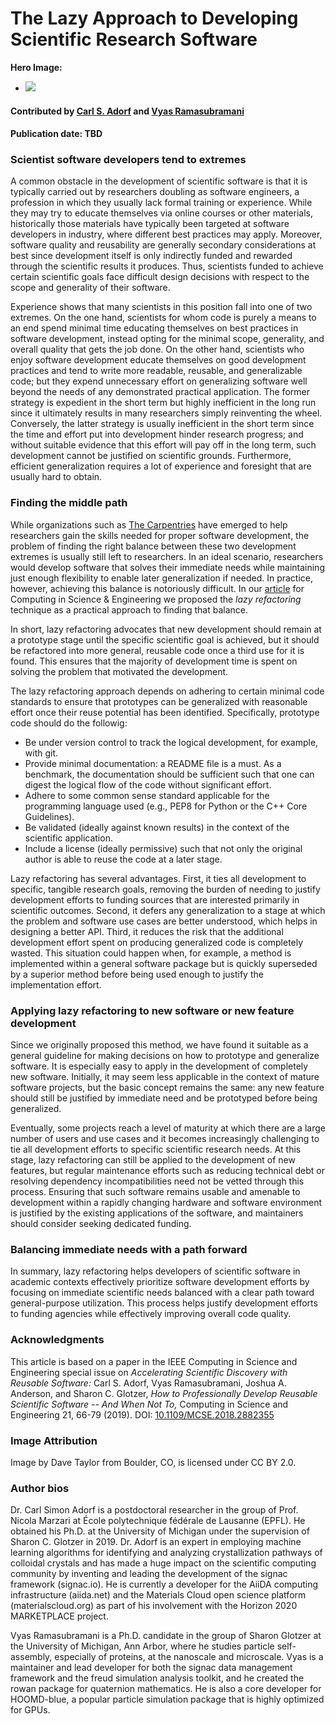 # The Lazy Approach to Developing Scientific Research Software

**Hero Image:**

 - <img src='https://github.com/betterscientificsoftware/images/raw/master/Blog_0620_YAGNI.jpg' />

#### Contributed by [Carl S. Adorf](https://github.com/csadorf "Carl S. Adorf GitHub Profile") and [Vyas Ramasubramani](https://github.com/vyasr "Vyas Ramasubramani GitHub Profile")

#### Publication date: TBD

### Scientist software developers tend to extremes

A common obstacle in the development of scientific software is that it
is typically carried out by researchers doubling as software
engineers, a profession in which they usually lack formal training or
experience. While they may try to educate themselves via online
courses or other materials, historically those materials have
typically been targeted at software developers in industry, where
different best practices may apply. Moreover, software quality and
reusability are generally secondary considerations at best since
development itself is only indirectly funded and rewarded through the
scientific results it produces. Thus, scientists funded to
achieve certain scientific goals face difficult design decisions with
respect to the scope and generality of their software.

Experience shows that many scientists in this position fall into one
of two extremes. On the one hand, scientists for whom code is purely a
means to an end spend minimal time educating themselves on best
practices in software development, instead opting for the minimal
scope, generality, and overall quality that gets the job done. On the
other hand, scientists who enjoy software development educate
themselves on good development practices and tend to write more
readable, reusable, and generalizable code; but they expend
unnecessary effort on generalizing software well beyond the needs of
any demonstrated practical application. The former strategy is
expedient in the short term but highly inefficient in the long run
since it ultimately results in many researchers simply reinventing the
wheel. Conversely, the latter strategy is usually inefficient in the
short term since the time and effort put into development hinder
research progress; and without suitable evidence that this effort will
pay off in the long term, such development cannot be justified on
scientific grounds. Furthermore, efficient generalization requires a
lot of experience and foresight that are usually hard to obtain.

### Finding the middle path

While organizations such as [The Carpentries](https://carpentries.org/)
have emerged to help researchers gain the skills needed for proper
software development, the problem of finding the right balance between
these two development extremes is usually still left to
researchers. In an ideal scenario, researchers would develop software
that solves their immediate needs while maintaining just enough
flexibility to enable later generalization if needed. In practice, however,
achieving this balance is notoriously difficult. In our
[article](https://doi.org/10.1109/MCSE.2018.2882355) for Computing in
Science & Engineering we proposed the *lazy refactoring* technique as
a practical approach to finding that balance.

In short, lazy refactoring advocates that new development should
remain at a prototype stage until the specific scientific goal is
achieved, but it should be refactored into more general, reusable code
once a third use for it is found. This ensures that the majority of
development time is spent on solving the problem that motivated the
development.

The lazy refactoring approach depends on adhering to certain minimal code standards to
ensure that prototypes can be generalized with reasonable effort once
their reuse potential has been identified. Specifically, prototype
code should do the followig:
* Be under version control to track the logical development, for example,
  with git.
* Provide minimal documentation: a README file is a must. As a
  benchmark, the documentation should be sufficient such that one can digest the logical flow of the code without significant
  effort.
* Adhere to some common sense  standard applicable for the 
  programming language used (e.g., PEP8 for Python or the C++ Core
  Guidelines).
* Be validated (ideally against known results) in the context of the
  scientific application.
* Include a license (ideally permissive) such that not only the
  original author is able to reuse the code at a later stage.

Lazy refactoring has several advantages. First, it ties all
development to specific, tangible research goals, removing the burden
of needing to justify development efforts to funding sources that are
 interested  primarily in scientific outcomes. Second, it defers any
generalization to a stage at which the problem and software use cases
are better understood, which helps in designing a better API. Third,
it reduces the risk that the additional development effort spent on
producing generalized code is completely wasted. This situation could happen
when, for example, a method is implemented within a general software
package  but is quickly superseded by a superior
method before being used enough to justify the implementation effort.

### Applying lazy refactoring  to new software or new feature development

Since we originally proposed this method, we have found it suitable as
a general guideline for making decisions on how to prototype and
generalize software. It is especially easy to apply in the
development of completely new software. Initially, it may seem less
applicable in the context of mature software projects, but the basic
concept remains  the same: any new feature should still be justified by immediate
need and be prototyped before being generalized.

Eventually, some projects reach a level of maturity at which there are
a large number of users and use cases and it becomes increasingly
challenging to tie all development efforts to specific scientific
research needs. At this stage, lazy refactoring can still be applied
to the development of new features, but regular maintenance efforts
such as reducing technical debt or resolving dependency
incompatibilities need not be vetted through this process. Ensuring
that such software remains usable and amenable to development within a
rapidly changing hardware and software environment is justified by the
existing applications of the software, and maintainers should consider
seeking dedicated funding.

### Balancing immediate needs with a path forward
In summary, lazy refactoring helps developers of scientific software
in academic contexts effectively prioritize software development
efforts by focusing on immediate scientific needs balanced with a
clear path toward general-purpose utilization. This process helps
justify development efforts to funding agencies while effectively
improving overall code quality.

### Acknowledgments

This article is based on a paper in the IEEE Computing in Science and
Engineering special issue on *Accelerating Scientific Discovery with
Reusable Software:* Carl S. Adorf, Vyas Ramasubramani, Joshua
A. Anderson, and Sharon C. Glotzer, *How to Professionally Develop
Reusable Scientific Software -- And When Not To,* Computing in Science
and Engineering 21, 66-79 (2019). DOI:
[10.1109/MCSE.2018.2882355](https://doi.org/10.1109/MCSE.2018.2882355)

### Image Attribution
Image by Dave Taylor from Boulder, CO, is licensed under CC BY 2.0.

### Author bios

Dr. Carl Simon Adorf is a postdoctoral researcher in the group of
Prof. Nicola Marzari at École polytechnique fédérale de Lausanne
(EPFL). He obtained his Ph.D. at the University of Michigan under
the supervision of Sharon C. Glotzer in 2019. Dr. Adorf is an expert in
employing machine learning algorithms for identifying and
analyzing crystallization pathways of colloidal crystals and has
made a huge impact on the scientific computing community by inventing
and leading the development of the signac framework (signac.io). He is
currently a developer for the AiiDA computing infrastructure
(aiida.net) and the Materials Cloud open science platform
(materialscloud.org) as part of his involvement with the Horizon 2020
MARKETPLACE project.

Vyas Ramasubramani is a Ph.D. candidate in the group of Sharon Glotzer
at the University of Michigan, Ann Arbor, where he studies particle
self-assembly, especially of
proteins, at the nanoscale and microscale. Vyas is a maintainer and lead developer for both the signac
data management framework and the freud simulation analysis toolkit,
and he created the rowan package for quaternion mathematics. He is
also a core developer for HOOMD-blue, a popular particle simulation
package that is highly optimized for GPUs.

<!---
Publish: preview
RSS update: 
Categories: Planning, Development
Topics: Software Engineering, Requirements, Refactoring
Tags: bssw-blog-article
Level: 2
Prerequisites: default
Aggregate: none
--->
